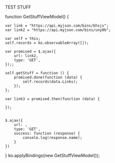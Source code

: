 TEST STUFF

function GetStuffViewModel() {

    var link = "https://api.myjson.com/bins/bhsjv";
    var link2 = "https://api.myjson.com/bins/uny8b";

    var self = this;
    self.records = ko.observableArray([]);

    var promised = $.ajax({
        url: link2,
        type: 'GET',
    });;

    self.getStuff = function () {
        promised.done(function (data) {
            self.records(data.Links);
        });
    };

    var link3 = promised.then(function (data) {
        
    });


    $.ajax({
        url: ,
        type: 'GET',
        success: function (response) {
            console.log(response.name);
        }
    })
}
ko.applyBindings(new GetStuffViewModel());
